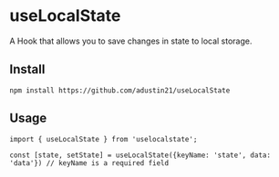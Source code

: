 # useLocalState
A Hook that allows you to save changes in state to local storage.
## Install
`npm install https://github.com/adustin21/useLocalState`
## Usage
```
import { useLocalState } from 'uselocalstate';

const [state, setState] = useLocalState({keyName: 'state', data: 'data'}) // keyName is a required field
```
